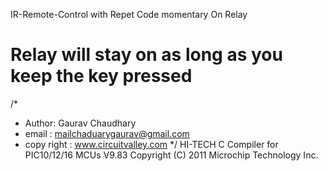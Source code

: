 IR-Remote-Control with Repet Code momentary On Relay

Relay will stay on as long as you keep the key pressed
=================
/* 
 * Author: Gaurav Chaudhary
 * email : mailchaduarygaurav@gmail.com
 * copy right : www.circuitvalley.com 
 */
HI-TECH C Compiler for PIC10/12/16 MCUs V9.83
Copyright (C) 2011 Microchip Technology Inc.
